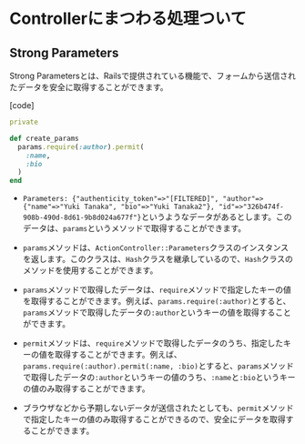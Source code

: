 # Controllerにまつわる処理ついて

## Strong Parameters

Strong Parametersとは、Railsで提供されている機能で、フォームから送信されたデータを安全に取得することができます。

[code]

```ruby
private

def create_params
  params.require(:author).permit(
    :name,
    :bio
  )
end
```

- `Parameters: {"authenticity_token"=>"[FILTERED]", "author"=>{"name"=>"Yuki Tanaka", "bio"=>"Yuki Tanaka2"}, "id"=>"326b474f-908b-490d-8d61-9b8d024a677f"}`というようなデータがあるとします。このデータは、`params`というメソッドで取得することができます。

- `params`メソッドは、`ActionController::Parameters`クラスのインスタンスを返します。このクラスは、`Hash`クラスを継承しているので、`Hash`クラスのメソッドを使用することができます。

- `params`メソッドで取得したデータは、`require`メソッドで指定したキーの値を取得することができます。例えば、`params.require(:author)`とすると、`params`メソッドで取得したデータの`:author`というキーの値を取得することができます。

- `permit`メソッドは、`require`メソッドで取得したデータのうち、指定したキーの値を取得することができます。例えば、`params.require(:author).permit(:name, :bio)`とすると、`params`メソッドで取得したデータの`:author`というキーの値のうち、`:name`と`:bio`というキーの値のみ取得することができます。

- ブラウザなどから予期しないデータが送信されたとしても、`permit`メソッドで指定したキーの値のみ取得することができるので、安全にデータを取得することができます。